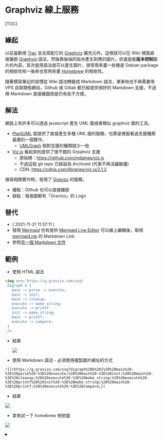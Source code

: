 # Graphviz 線上服務

[TOC]

## 緣起

以前喜歡用 [Trac](https://trac.edgewall.org/) 並且搭配它的 [Graphviz](https://graphviz.org/) 擴充元件。這樣就可以在 Wiki 裡面直接鑲嵌 [Graphviz](https://graphviz.org/) 語法，然後靠後端的指令產生對應的圖片。好處是能**版本控制**圖片的內容，其次是用語法就可以產生圖片，很常用來畫一些像是 Debian package 的相依性啦～後來也常用來畫 [Homebrew](https://brew.sh/) 的相依性。

隨著撰寫筆記的習慣從 Wiki 語法轉變成 Markdown 語法，漸漸地也不再需要用 VPS 自架靜態網站，Github 或 Gitlab 都已經提供很好的 Markdown 支援，不過用 Markdown 直接繪圖倒是仍有些不方便。

## 解法

網路上有許多可以透過 javascript 產生 UML 圖或者類似 graphviz 圖的工具。
- [PlantUML](https://plantuml.com/) 就提供了直接產生多種 UML 圖的服務，也算是裡面看過支援種類最廣的一個實作。
  - [UMLGraph](https://www.spinellis.gr/umlgraph/) 相對支援的種類就少一些
- [Viz.js](http://viz-js.com/) 看起來則提供了很不錯的 Grpahviz 支援
  - 原始碼：https://github.com/mdaines/viz.js
  - 不過這個 git repo 已經設為 Archived (代表不再活躍維護)
  - CDN: https://cdnjs.com/libraries/viz.js/2.1.2

搜尋相關實作時，發現了 [Gravizo](http://www.gravizo.com/) 的服務。
- 優點：Github 也可以直接鑲嵌
- 缺點：每張圖都有「Gravizo」的 Logo

## 替代

- ( 2021-11-21 11:37:11 )
- 發現 [Mermaid](https://mermaid-js.github.io/mermaid/#/) 也有提供 [Mermaid Live Editor](https://github.com/mermaid-js/mermaid-live-editor) 可以線上編輯後，取得 [mermaid.ink](https://mermaid.ink/) 的 Markdown Link
- 參照[另一個 Markdown 文件](../mermaid/README.md)

## 範例

- 使用 HTML 語法
```html
<img src='https://g.gravizo.com/svg?
 digraph G {
   main -> parse -> execute;
   main -> init;
   main -> cleanup;
   execute -> make_string;
   execute -> printf
   init -> make_string;
   main -> printf;
   execute -> compare;
 }
'/>
```

- 結果

  <img src='https://g.gravizo.com/svg?
  digraph G {
    main -> parse -> execute;
    main -> init;
    main -> cleanup;
    execute -> make_string;
    execute -> printf
    init -> make_string;
    main -> printf;
    execute -> compare;
  }
  '/>

- 使用 Markdown 語法 - 必須使用複製圖片網址的方式

```
![](https://g.gravizo.com/svg?digraph%20G%20{%20%20main%20-%3E%20parse%20-%3E%20execute;%20%20main%20-%3E%20init;%20%20main%20-%3E%20cleanup;%20%20execute%20-%3E%20make_string;%20%20execute%20-%3E%20printf%20%20init%20-%3E%20make_string;%20%20main%20-%3E%20printf;%20%20execute%20-%3E%20compare;})
```

- 結果

![](https://g.gravizo.com/svg?digraph%20G%20{%20%20main%20-%3E%20parse%20-%3E%20execute;%20%20main%20-%3E%20init;%20%20main%20-%3E%20cleanup;%20%20execute%20-%3E%20make_string;%20%20execute%20-%3E%20printf%20%20init%20-%3E%20make_string;%20%20main%20-%3E%20printf;%20%20execute%20-%3E%20compare;})

- 拿來試一下 homebrew 相依圖

![](https://g.gravizo.com/source/brew-dep?https%3A%2F%2Fraw.githubusercontent.com%2Fjazzwang%2Fsnippet%2Fmaster%2Fmarkdown%2Fgravizo%2FREADME.md)

<details>
<summary></summary>
brew-dep
digraph "brew-dep" { rankdir=LR; node [shape=record];
"gdbm"->"python@3.8"; "gettext"->"git"; "gettext"->"libidn2"; "gettext"->"wget"; "libidn2"->"wget"; "libunistring"->"libidn2"; "libunistring"->"wget"; "ncurses"->"htop"; "oniguruma"->"jq"; "openssl@1.1"->"mosh"; "openssl@1.1"->"nmap"; "openssl@1.1"->"python@3.8"; "openssl@1.1"->"wget"; "pcre2"->"git"; "protobuf"->"mosh"; "readline"->"python@3.8"; "readline"->"sqlite"; "readline"->"tig"; "sqlite"->"python@3.8"; "xz"->"python@3.8"; "bash-completion"; "coreutils"; "dos2unix"; "gdbm"; "gettext"; "git-extras"; "icu4c"; "libunistring"; "mtr"; "ncurses"; "oniguruma"; "openssl@1.1"; "pcre2"; "pidof"; "protobuf"; "readline"; "tree"; "unrar"; "xz";
}
brew-dep
</details>